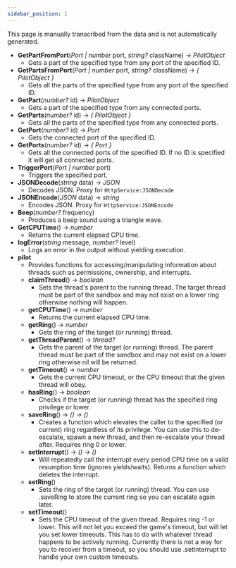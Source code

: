```yaml
---
sidebar_position: 1
---
```


This page is manually transcribed from the data and is not automatically generated.

- **GetPartFromPort**(_Port | number_ port, _string?_ className) → _PilotObject_
  - Gets a part of the specified type from any port of the specified ID.
- **GetPartsFromPort**(_Port | number_ port, _string?_ className) → _\{ PilotObject }_
  - Gets all the parts of the specified type from any port of the specified ID.
- **GetPart**(_number?_ id) → _PilotObject_
  - Gets a part of the specified type from any connected ports.
- **GetParts**(_number?_ id) → _\{ PilotObject }_
  - Gets all the parts of the specified type from any connected ports.
- **GetPort**(_number?_ id) → _Port_
  - Gets the connected port of the specified ID.
- **GetPorts**(_number?_ id) → _\{ Port }_
  - Gets all the connected ports of the specified ID. If no ID is specified it will get all connected ports.
- **TriggerPort**(_Port | number_ port)
  - Triggers the specified port.
- **JSONDecode**(_string_ data) → _JSON_
  - Decodes JSON. Proxy for `HttpService:JSONDecode`
- **JSONEncode**(_JSON_ data) → _string_
  - Encodes JSON. Proxy for `HttpService:JSONEncode`
- **Beep**(_number?_ frequency)
  - Produces a beep sound using a triangle wave.
- **GetCPUTime**() → _number_
  - Returns the current elapsed CPU time.
- **logError**(_string_ message, _number?_ level)
  - Logs an error in the output without yielding execution.
- **pilot**
  - Provides functions for accessing/manipulating information about threads such as permissions, ownership, and interrupts.
  - **claimThread**() → _boolean_
    - Sets the thread's parent to the running thread. The target thread must be part of the sandbox and may not exist on a lower ring otherwise nothing will happen.
  - **getCPUTime**() → _number_
    - Returns the current elapsed CPU time.
  - **getRing**() → _number_
    - Gets the ring of the target (or running) thread.
  - **getThreadParent**() → _thread?_
    - Gets the parent of the target (or running) thread. The parent thread must be part of the sandbox and may not exist on a lower ring otherwise nil will be returned.
  - **getTimeout**() → _number_
    - Gets the current CPU timeout, or the CPU timeout that the given thread will obey.
  - **hasRing**() → _boolean_
    - Checks if the target (or running) thread has the specified ring privilege or lower.
  - **saveRing**() → _() → ()_
    - Creates a function which elevates the caller to the specified (or current) ring regardless of its privilege. You can use this to de-escalate, spawn a new thread, and then re-escalate your thread after. Requires ring 0 or lower.
  - **setInterrupt**() → _() → ()_
    - Will repeatedly call the interrupt every period CPU time on a valid resumption time (ignores yields/waits). Returns a function which deletes the interrupt.
  - **setRing**()
    - Sets the ring of the target (or running) thread. You can use .saveRing to store the current ring so you can escalate again later.
  - **setTimeout**()
    - Sets the CPU timeout of the given thread. Requires ring -1 or lower. This will not let you exceed the game's timeout, but will let you set lower timeouts. This has to do with whatever thread happens to be actively running. Currently there is not a way for you to recover from a timeout, so you should use .setInterrupt to handle your own custom timeouts.
